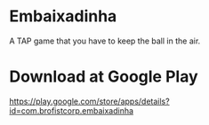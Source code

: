 # Embaixadinha
A TAP game that you have to keep the ball in the air.

# Download at Google Play
https://play.google.com/store/apps/details?id=com.brofistcorp.embaixadinha
